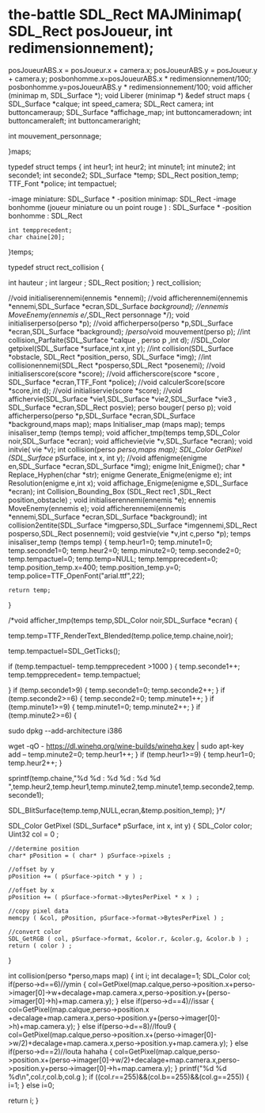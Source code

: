 # the-battle   SDL_Rect MAJMinimap( SDL_Rect posJoueur, int redimensionnement);
posJoueurABS.x = posJoueur.x + camera.x;
posJoueurABS.y = posJoueur.y + camera.y;
            posbonhomme.x=posJoueurABS.x * redimensionnement/100;
            posbonhomme.y=posJoueurABS.y * redimensionnement/100;
void afficher (minimap m, SDL_Surface *);
void Liberer (minimap *)
&edef struct maps
{
	SDL_Surface *calque;
	int speed_camera;
	SDL_Rect camera;
	int buttoncameraup;
	SDL_Surface *affichage_map;
int buttoncameradown;
int buttoncameraleft;
int buttoncameraright;

int mouvement_personnage;

}maps; 


typedef struct temps
{
	int heur1;
	int heur2;
	int minute1;
	int minute2;
	int seconde1;
	int seconde2;
	SDL_Surface *temp;
	SDL_Rect position_temp;
	TTF_Font *police;
	int tempactuel;




-image miniature: SDL_Surface *
-position minimap: SDL_Rect
-image bonhomme (joueur miniature ou un point rouge ) : SDL_Surface *
-position bonhomme : SDL_Rect

	int tempprecedent;
	char chaine[20];

	
}temps;

typedef struct rect_collision 
{

 int hauteur ; 
int largeur ; 
SDL_Rect position; 
} rect_collision;



//void initialiserennemi(ennemis *ennemi);
//void afficherennemi(ennemis *ennemi,SDL_Surface *ecran,SDL_Surface *background);
//ennemis MoveEnemy(ennemis e/*,SDL_Rect personnage */);
void initialiserperso(perso *p);
//void afficherperso(perso *p,SDL_Surface *ecran,SDL_Surface *background);
 /*perso*/void mouvement(perso p);
//int collision_Parfaite(SDL_Surface *calque , perso p ,int d);
//SDL_Color getpixel(SDL_Surface *surface,int x,int y);
//int  collision(SDL_Surface *obstacle, SDL_Rect *position_perso, SDL_Surface *img);
//int  collisionennemi(SDL_Rect *posperso,SDL_Rect *posenemi);
//void initialiserscore(score *score);
//void afficherscore(score *score , SDL_Surface *ecran,TTF_Font *police);
//void calculerScore(score *score,int d);
//void initialiservie(score *score);
//void affichervie(SDL_Surface *vie1,SDL_Surface *vie2,SDL_Surface *vie3 , SDL_Surface *ecran,SDL_Rect posvie); 
perso bouger( perso p);
void afficherperso(perso *p,SDL_Surface *ecran,SDL_Surface *background,maps map);
maps Initialiser_map (maps map);
temps inisaliser_temp (temps temp);
void afficher_tmp(temps temp,SDL_Color noir,SDL_Surface *ecran);
void affichevie(vie *v,SDL_Surface *ecran);
void initvie( vie *v);
int collision(perso *perso,maps map);
SDL_Color GetPixel (SDL_Surface* pSurface, int x, int y);
//void affenigme(enigme en,SDL_Surface *ecran,SDL_Surface *img);
enigme Init_Enigme();
char * Replace_Hyphen(char *str);
enigme Generate_Enigme(enigme e);
int Resolution(enigme e,int x);
void affichage_Enigme(enigme e,SDL_Surface *ecran);
int Collision_Bounding_Box (SDL_Rect rec1 ,SDL_Rect position_obstacle) ;
void initialiserennemi(ennemis *e);
ennemis MoveEnemy(ennemis e);
void afficherennemi(ennemis *ennemi,SDL_Surface *ecran,SDL_Surface *background);
int collision2entite(SDL_Surface *imgperso,SDL_Surface *imgennemi,SDL_Rect posperso,SDL_Rect posennemi);
void gestvie(vie *v,int c,perso *p);
temps inisaliser_temp (temps temp)
{
temp.heur1=0;
temp.minute1=0;
temp.seconde1=0;
temp.heur2=0;
temp.minute2=0;
temp.seconde2=0;
temp.tempactuel=0;
temp.temp=NULL;
temp.tempprecedent=0;
temp.position_temp.x=400;
temp.position_temp.y=0;
temp.police=TTF_OpenFont("arial.ttf",22);

	return temp;
}


/*void afficher_tmp(temps temp,SDL_Color noir,SDL_Surface *ecran)
{

temp.temp=TTF_RenderText_Blended(temp.police,temp.chaine,noir);

temp.tempactuel=SDL_GetTicks();

if (temp.tempactuel- temp.tempprecedent >1000  )
{
temp.seconde1++;
temp.tempprecedent= temp.tempactuel;

}
if (temp.seconde1>9)
{
	temp.seconde1=0;
	temp.seconde2++;
}
if (temp.seconde2>=6)
{
	temp.seconde2=0;
	temp.minute1++;
}
if (temp.minute1>=9)
{
	temp.minute1=0;
	temp.minute2++;
}
if (temp.minute2>=6)
{




















sudo dpkg --add-architecture i386

wget -qO - https://dl.winehq.org/wine-builds/winehq.key |
sudo apt-key add –
	temp.minute2=0;
	temp.heur1++;
}
if (temp.heur1>=9)
{
	temp.heur1=0;
	temp.heur2++;
}






sprintf(temp.chaine,"%d %d : %d %d : %d %d ",temp.heur2,temp.heur1,temp.minute2,temp.minute1,temp.seconde2,temp.seconde1);

SDL_BlitSurface(temp.temp,NULL,ecran,&temp.position_temp);
}*/

SDL_Color GetPixel (SDL_Surface* pSurface, int x, int y)
{
    SDL_Color color;
    Uint32 col = 0 ;

    //determine position
    char* pPosition = ( char* ) pSurface->pixels ;

    //offset by y
    pPosition += ( pSurface->pitch * y ) ;

    //offset by x
    pPosition += ( pSurface->format->BytesPerPixel * x ) ;

    //copy pixel data
    memcpy ( &col, pPosition, pSurface->format->BytesPerPixel ) ;

    //convert color
    SDL_GetRGB ( col, pSurface->format, &color.r, &color.g, &color.b ) ;
    return ( color ) ;
}

int collision(perso *perso,maps map)
{
int i;
int decalage=1;
  SDL_Color col;
  if(perso->d==6)//ymin
  {
    col=GetPixel(map.calque,perso->position.x+perso->imager[0]->w+decalage+map.camera.x,perso->position.y+(perso->imager[0]->h)+map.camera.y);
  }
else  if(perso->d==4)//issar
  {
    col=GetPixel(map.calque,perso->position.x +decalage+map.camera.x,perso->position.y+(perso->imager[0]->h)+map.camera.y);
  }
else  if(perso->d==8)//lfou9
  {
    col=GetPixel(map.calque,perso->position.x+(perso->imager[0]->w/2)+decalage+map.camera.x,perso->position.y+map.camera.y);
  }
else  if(perso->d==2)//louta hahaha
  {
    col=GetPixel(map.calque,perso->position.x+(perso->imager[0]->w/2)+decalage+map.camera.x,perso->position.y+perso->imager[0]->h+map.camera.y);
  }
  printf("%d    %d   %d\n",col.r,col.b,col.g );
if ((col.r==255)&&(col.b==255)&&(col.g==255))
{
  i=1;
}
else i=0;


return i;
}
